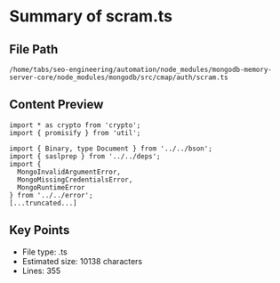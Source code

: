 # Summary of scram.ts
  
## File Path
`/home/tabs/seo-engineering/automation/node_modules/mongodb-memory-server-core/node_modules/mongodb/src/cmap/auth/scram.ts`

## Content Preview
```
import * as crypto from 'crypto';
import { promisify } from 'util';

import { Binary, type Document } from '../../bson';
import { saslprep } from '../../deps';
import {
  MongoInvalidArgumentError,
  MongoMissingCredentialsError,
  MongoRuntimeError
} from '../../error';
[...truncated...]
```

## Key Points
- File type: .ts
- Estimated size: 10138 characters
- Lines: 355
